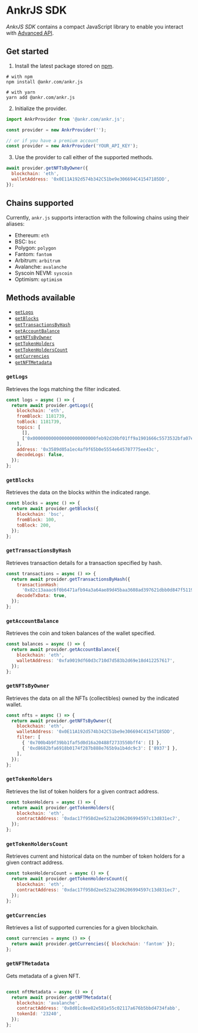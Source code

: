 # AnkrJS SDK

_AnkrJS SDK_ contains a compact JavaScript library to enable you interact with [Advanced API](/advanced-api/overview/).

## Get started

1. Install the latest package stored on [npm](https://www.npmjs.com/package/@ankr.com/ankr.js).

```shell
# with npm
npm install @ankr.com/ankr.js

# with yarn
yarn add @ankr.com/ankr.js
```

2. Initialize the provider.

```javascript
import AnkrProvider from '@ankr.com/ankr.js';

const provider = new AnkrProvider('');

// or if you have a premium account
const provider = new AnkrProvider('YOUR_API_KEY');
```

3. Use the provider to call either of the supported methods.

```javascript
await provider.getNFTsByOwner({
  blockchain: 'eth',
  walletAddress: '0x0E11A192d574b342C51be9e306694C41547185DD',
});
```

## Chains supported

Currently, `ankr.js` supports interaction with the following chains using their aliases:

  * Ethereum: `eth`
  * BSC: `bsc`
  * Polygon: `polygon`
  * Fantom: `fantom`
  * Arbitrum: `arbitrum`
  * Avalanche: `avalanche`
  * Syscoin NEVM: `syscoin`
  * Optimism: `optimism`

## Methods available

  * [`getLogs`](/advanced-api/javascript-sdk/#getlogs)
  * [`getBlocks`](/advanced-api/javascript-sdk/#getblocks)
  * [`getTransactionsByHash`](/advanced-api/javascript-sdk/#gettransactionsbyhash)
  * [`getAccountBalance`](/advanced-api/javascript-sdk/#getaccountbalance)
  * [`getNFTsByOwner`](/advanced-api/javascript-sdk/#getnftsbyowner)
  * [`getTokenHolders`](/advanced-api/javascript-sdk/#gettokenholders)
  * [`getTokenHoldersCount`](/advanced-api/javascript-sdk/#gettokenholderscount)
  * [`getCurrencies`](/advanced-api/javascript-sdk/#getcurrencies)
  * [`getNFTMetadata`](/advanced-api/javascript-sdk/#getnftmetadata)

### `getLogs`

Retrieves the logs matching the filter indicated.

```javascript
const logs = async () => {
  return await provider.getLogs({
    blockchain: 'eth',
    fromBlock: 1181739,
    toBlock: 1181739,
    topics: [
      [],
      ['0x000000000000000000000000feb92d30bf01ff9a1901666c5573532bfa07eeec'],
    ],
    address: '0x3589d05a1ec4af9f65b0e5554e645707775ee43c',
    decodeLogs: false,
  });
};
```

### `getBlocks`

Retrieves the data on the blocks within the indicated range.

```javascript
const blocks = async () => {
  return await provider.getBlocks({
    blockchain: 'bsc',
    fromBlock: 100,
    toBlock: 200,
  });
};
```

### `getTransactionsByHash`

Retrieves transaction details for a transaction specified by hash.

```javascript
const transactions = async () => {
  return await provider.getTransactionsByHash({
    transactionHash:
      '0x82c13aaac6f0b6471afb94a3a64ae89d45baa3608ad397621dbb0d847f51196f',
    decodeTxData: true,
  });
};
```

### `getAccountBalance`

Retrieves the coin and token balances of the wallet specified.

```javascript
const balances = async () => {
  return await provider.getAccountBalance({
    blockchain: 'eth',
    walletAddress: '0xfa9019df60d3c710d7d583b2d69e18d412257617',
  });
};
```

### `getNFTsByOwner`

Retrieves the data on all the NFTs (collectibles) owned by the indicated wallet.

```javascript
const nfts = async () => {
  return await provider.getNFTsByOwner({
    blockchain: 'eth',
    walletAddress: '0x0E11A192d574b342C51be9e306694C41547185DD',
    filter: [
      { '0x700b4b9f39bb1faf5d0d16a20488f2733550bff4': [] },
      { '0xd8682bfa6918b0174f287b888e765b9a1b4dc9c3': ['8937'] },
    ],
  });
};
```

### `getTokenHolders`

Retrieves the list of token holders for a given contract address.

```javascript
const tokenHolders = async () => {
  return await provider.getTokenHolders({
    blockchain: 'eth',
    contractAddress: '0xdac17f958d2ee523a2206206994597c13d831ec7',
  });
};
```

### `getTokenHoldersCount`

Retrieves current and historical data on the number of token holders for a given contract address.

```javascript
const tokenHoldersCount = async () => {
  return await provider.getTokenHoldersCount({
    blockchain: 'eth',
    contractAddress: '0xdac17f958d2ee523a2206206994597c13d831ec7',
  });
};
```

### `getCurrencies`

Retrieves a list of supported currencies for a given blockchain.

```javascript
const currencies = async () => {
  return await provider.getCurrencies({ blockchain: 'fantom' });
};
```

### `getNFTMetadata`

Gets metadata of a given NFT.

```javascript

const nftMetadata = async () => {
  return await provider.getNFTMetadata({
    blockchain: 'avalanche',
    contractAddress: '0x8d01c8ee82e581e55c02117a676b5bbd4734fabb',
    tokenId: '23240',
  });
};

```